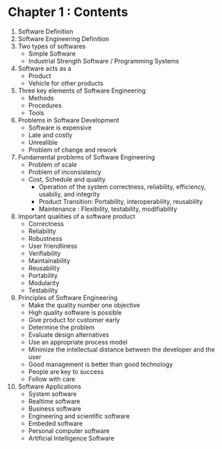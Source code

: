 # Chapter 1 : Contents

1. Software Definition
2. Software Engineering Definition
3. Two types of softwares
    - Simple Software
    - Industrial Strength Software / Programming Systems
4. Software acts as a
    - Product
    - Vehicle for other products
5. Three key elements of Software Engineering
    - Methods
    - Procedures
    - Tools
6. Problems in Software Development
    - Software is expensive
    - Late and costly
    - Unrealible
    - Problem of change and rework
7. Fundamental problems of Software Engineering
    - Problem of scale
    - Problem of inconsistency
    - Cost, Schedule and quality
      - Operation of the system correctness, reliability, efficiency, usabiliy, and integrity
      - Product Transition: Portability, interoperability, reusability
      - Maintenance : Flexibility, testability, modifiability
8. Important qualities of a software product
    - Correctness
    - Reliability
    - Robustness
    - User friendliness
    - Verifiability
    - Maintainability
    - Reusability
    - Portability
    - Modularity
    - Testability
9. Principles of Software Engineering
    - Make the quality number one objective
    - High quality software is possible
    - Give product for customer early
    - Determine the problem
    - Evaluate design alternatives
    - Use an appropriate process model
    - Minimize the intellectual distance between the developer and the user
    - Good management is better than good technology
    - People are key to success
    - Follow with care
10. Software Applications
    - System software
    - Realtime software
    - Business software
    - Engineering and scientific software
    - Embeded software
    - Personal computer software
    - Artificial Intelligence Software




